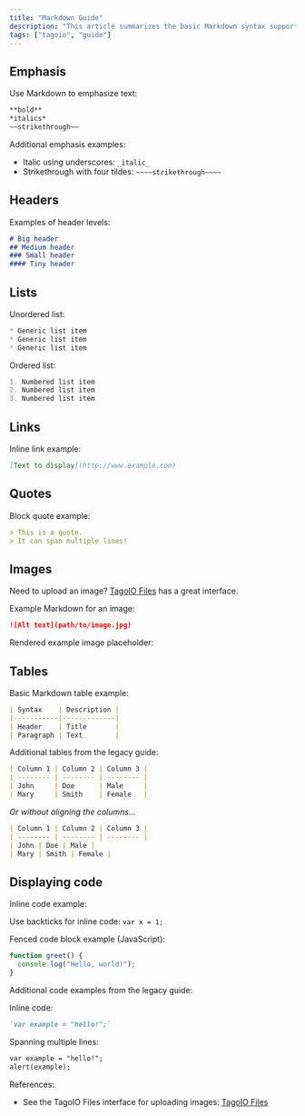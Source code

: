 ```yaml
---
title: "Markdown Guide"
description: "This article summarizes the basic Markdown syntax supported in TagoIO, including emphasis, headers, lists, links, quotes, images, tables, and how to display code examples."
tags: ["tagoio", "guide"]
---
```

## Emphasis

Use Markdown to emphasize text:

```markdown
**bold**
*italics*
~~strikethrough~~
```

Additional emphasis examples:
- Italic using underscores: `_italic_`
- Strikethrough with four tildes: `~~~~strikethrough~~~~`

## Headers

Examples of header levels:

```markdown
# Big header
## Medium header
### Small header
#### Tiny header
```

## Lists

Unordered list:

```markdown
* Generic list item
* Generic list item
* Generic list item
```

Ordered list:

```markdown
1. Numbered list item
2. Numbered list item
3. Numbered list item
```

## Links

Inline link example:

```markdown
[Text to display](http://www.example.com)
```

## Quotes

Block quote example:

```markdown
> This is a quote.
> It can span multiple lines!
```

## Images

Need to upload an image? [TagoIO Files](../files) has a great interface.

Example Markdown for an image:

```markdown
![Alt text](path/to/image.jpg)
```

Rendered example image placeholder:

<!-- Image placeholder removed for build -->

## Tables

Basic Markdown table example:

```markdown
| Syntax    | Description |
|-----------|-------------|
| Header    | Title       |
| Paragraph | Text        |
```

Additional tables from the legacy guide:

```markdown
| Column 1 | Column 2 | Column 3 |
| -------- | -------- | -------- |
| John     | Doe      | Male     |
| Mary     | Smith    | Female   |
```

_Or without aligning the columns..._

```markdown
| Column 1 | Column 2 | Column 3 |
| -------- | -------- | -------- |
| John | Doe | Male |
| Mary | Smith | Female |
```

## Displaying code

Inline code example:

Use backticks for inline code: `var x = 1;`

Fenced code block example (JavaScript):

```javascript
function greet() {
  console.log("Hello, world!");
}
```

Additional code examples from the legacy guide:

Inline code:

```markdown
`var example = "hello!";`
```

Spanning multiple lines:

```markdown
var example = "hello!";
alert(example);
```

References:
- See the TagoIO Files interface for uploading images: [TagoIO Files](../files)